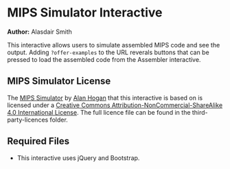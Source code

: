 # MIPS Simulator Interactive

**Author:** Alasdair Smith

This interactive allows users to simulate assembled MIPS code and see the output.
Adding `?offer-examples` to the URL reverals buttons that can be pressed to load the assembled code from the Assembler interactive.

## MIPS Simulator License

The [MIPS Simulator](https://github.com/alanhogan/miphps-mips-simulator) by [Alan Hogan](http://alanhogan.com/) that this interactive is based on is licensed under a [Creative Commons Attribution-NonCommercial-ShareAlike 4.0 International License](http://creativecommons.org/licenses/by-nc-sa/4.0/). The full licence file can be found in the third-party-licences folder.

## Required Files

- This interactive uses jQuery and Bootstrap.
